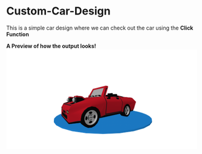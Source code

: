 # Custom-Car-Design
 
 This is a simple car design where we can check out the car using the **Click Function**




**A Preview of how the output looks!**
<img src ='https://github.com/joshmania436/Custom-Car-Design/blob/master/assets/car_preview'></img>
